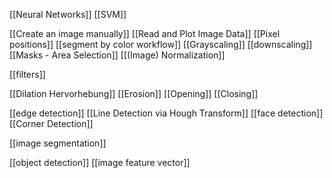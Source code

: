 [[Neural Networks]]
[[SVM]]

[[Create an image manually]]
[[Read and Plot Image Data]]
[[Pixel positions]]
[[segment by color workflow]]
[[Grayscaling]]
[[downscaling]]
[[Masks - Area Selection]]
[[(Image) Normalization]]

[[filters]]

[[Dilation Hervorhebung]]
[[Erosion]]
[[Opening]]
[[Closing]]

[[edge detection]]
[[Line Detection via Hough Transform]]
[[face detection]]
[[Corner Detection]]

[[image segmentation]]

[[object detection]]
[[image feature vector]]




